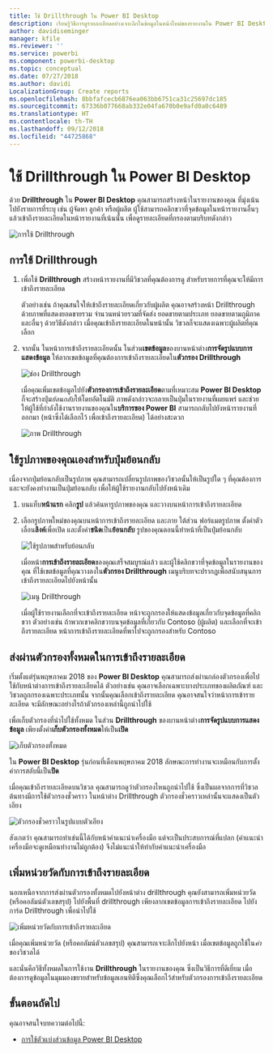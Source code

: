 ```yaml
---
title: ใช้ Drillthrough ใน Power BI Desktop
description: เรียนรู้วิธีการดูรายละเอียดอย่างเจาะลึกในข้อมูลในหน้าใหม่ของรายงานใน Power BI Desktop
author: davidiseminger
manager: kfile
ms.reviewer: ''
ms.service: powerbi
ms.component: powerbi-desktop
ms.topic: conceptual
ms.date: 07/27/2018
ms.author: davidi
LocalizationGroup: Create reports
ms.openlocfilehash: 8bbfafcecb6876ea063bb6751ca31c25697dc185
ms.sourcegitcommit: 67336b077668ab332e04fa670b0e9afd0a0c6489
ms.translationtype: HT
ms.contentlocale: th-TH
ms.lasthandoff: 09/12/2018
ms.locfileid: "44725868"
---
```

# <a name="use-drillthrough-in-power-bi-desktop"></a>ใช้ Drillthrough ใน Power BI Desktop
ด้วย **Drillthrough** ใน **Power BI Desktop** คุณสามารถสร้างหน้าในรายงานของคุณ ที่มุ่งเน้นไปยังรายการที่ระบุ เช่น ผู้จัดหา ลูกค้า หรือผู้ผลิต ผู้ใช้สามารถคลิกขวาที่จุดข้อมูลในหน้ารายงานอื่นๆ แล้วเข้าถึงรายละเอียดในหน้ารายงานที่เน้นนั้น เพื่อดูรายละเอียดที่กรองตามบริบทดังกล่าว

![การใช้ Drillthrough](media/desktop-drillthrough/drillthrough_01.png)

## <a name="using-drillthrough"></a>การใช้ Drillthrough
1. เพื่อใช้ **Drillthrough** สร้างหน้ารายงานที่มีวิชวลที่คุณต้องการดู สำหรับรายการที่คุณจะให้มีการเข้าถึงรายละเอียด 

    ตัวอย่างเช่น ถ้าคุณสนใจให้เข้าถึงรายละเอียดเกี่ยวกับผู้ผลิต คุณอาจสร้างหน้า Drillthrough ด้วยภาพที่แสดงยอดขายรวม จำนวนหน่วยรวมที่จัดส่ง ยอดขายตามประเภท ยอดขายตามภูมิภาค และอื่นๆ ด้วยวิธีดังกล่าว เมื่อคุณเข้าถึงรายละเอียดในหน้านั้น วิชวลก็จะแสดงเฉพาะผู้ผลิตที่คุณเลือก

2. จากนั้น ในหน้าการเข้าถึงรายละเอียดนั้น ในส่วน**เขตข้อมูล**ของบานหน้าต่าง**การจัดรูปแบบการแสดงข้อมูล** ให้ลากเขตข้อมูลที่คุณต้องการเข้าถึงรายละเอียดใน**ตัวกรอง Drillthrough**

    ![ช่อง Drillthrough](media/desktop-drillthrough/drillthrough_02.png)

    เมื่อคุณเพิ่มเขตข้อมูลไปยัง**ตัวกรองการเข้าถึงรายละเอียด**ตามที่เหมาะสม **Power BI Desktop** ก็จะสร้างปุ่ม*ย้อนกลับ*ให้โดยอัตโนมัติ ภาพดังกล่าวจะกลายเป็นปุ่มในรายงานที่เผยแพร่ และช่วยให้ผู้ใช้ที่กำลังใช้งานรายงานของคุณใน**บริการของ Power BI** สามารถกลับไปยังหน้ารายงานที่ออกมา (หน้าซึ่งได้เลือกไว้ เพื่อเข้าถึงรายละเอียด) ได้อย่างสะดวก

    ![ภาพ Drillthrough](media/desktop-drillthrough/drillthrough_03.png)

## <a name="use-your-own-image-for-a-back-button"></a>ใช้รูปภาพของคุณเองสำหรับปุ่มย้อนกลับ    
 เนื่องจากปุ่มย้อนกลับเป็นรูปภาพ คุณสามารถเปลี่ยนรูปภาพของวิชวลนั้นให้เป็นรูปใด ๆ ที่คุณต้องการ และจะยังคงทำงานเป็นปุ่มย้อนกลับ เพื่อให้ผู้ใช้รายงานกลับไปยังหน้าเดิม

1. บนแท็บ**หน้าแรก** คลิก**รูป** แล้วค้นหารูปภาพของคุณ และวางบนหน้าการเข้าถึงรายละเอียด
2. เลือกรูปภาพใหม่ของคุณบนหน้าการเข้าถึงรายละเอียด และภาย ใต้ส่วน ฟอร์แมตรูปภาพ ตั้งค่าตัวเลื่อน**ลิงค์**เพื่อเปิด และตั้งค่า**ชนิด**เป็น**ย้อนกลับ** รูปของคุณตอนนี้ทำหน้าที่เป็นปุ่มย้อนกลับ

    ![ใช้รูปภาพสำหรับย้อนกลับ](media/desktop-drillthrough/drillthrough_05.png)

    เมื่อหน้า**การเข้าถึงรายละเอียด**ของคุณเสร็จสมบูรณ์แล้ว และผู้ใช้คลิกขวาที่จุดข้อมูลในรายงานของคุณ ที่ใช้เขตข้อมูลที่คุณวางลงใน**ตัวกรอง Drillthrough** เมนูบริบทจะปรากฏเพื่อสนับสนุนการเข้าถึงรายละเอียดไปยังหน้านั้น

    ![เมนู Drillthrough](media/desktop-drillthrough/drillthrough_04.png)

    เมื่อผู้ใช้รายงานเลือกที่จะเข้าถึงรายละเอียด หน้าจะถูกกรองให้แสดงข้อมูลเกี่ยวกับจุดข้อมูลที่คลิกขวา ตัวอย่างเช่น ถ้าพวกเขาคลิกขวาบนจุดข้อมูลที่เกี่ยวกับ Contoso (ผู้ผลิต) และเลือกที่จะเข้าถึงรายละเอียด หน้าการเข้าถึงรายละเอียดที่พาไปจะถูกกรองสำหรับ Contoso

## <a name="pass-all-filters-in-drillthrough"></a>ส่งผ่านตัวกรองทั้งหมดในการเข้าถึงรายละเอียด

เริ่มตั้งแต่รุ่นพฤษภาคม 2018 ของ **Power BI Desktop** คุณสามารถส่งผ่านกล่องตัวกรองเพื่อไปใช้กับหน้าต่างการเข้าถึงรายละเอียดได้ ตัวอย่างเช่น คุณอาจเลือกเฉพาะบางประเภทของผลิตภัณฑ์ และวิชวลถูกกรองเฉพาะประเภทนั้น จากนั้นคุณเลือกเข้าถึงรายละเอียด คุณอาจสนใจว่าหน้าการเข้ารายละเอียด จะมีลักษณะอย่างไรถ้าตัวกรองเหล่านี้ถูกนำไปใช้

เพื่อเก็บตัวกรองที่นำไปใช้ทั้งหมด ในส่วน **Drillthrough** ของบานหน้าต่าง**การจัดรูปแบบการแสดงข้อมูล** เพียงตั้งค่า**เก็บตัวกรองทั้งหมด**ให้เป็น**เปิด** 

![เก็บตัวกรองทั้งหมด](media/desktop-drillthrough/drillthrough_06.png)

ใน **Power BI Desktop** รุ่นก่อนที่เดือนพฤษภาคม 2018 ลักษณะการทำงานจะเหมือนกับการตั้งค่าการสลับนี้เป็น**ปิด**

เมื่อคุณเข้าถึงรายละเอียดบนวิชวล คุณสามารถดูว่าตัวกรองไหนถูกนำไปใช้ ซึ่งเป็นผลจากการที่วิชวลต้นทางมีการใช้ตัวกรองชั่วคราว ในหน้าต่าง Drillthrough ตัวกรองชั่วคราวเหล่านั้นจะแสดงเป็นตัวเอียง 

![ตัวกรองชั่วคราวในรูปแบบตัวเอียง](media/desktop-drillthrough/drillthrough_07.png)

สังเกตว่า คุณสามารถทำเช่นนี้ได้กับหน้าคำแนะนำเครื่องมือ แต่จะเป็นประสบการณ์ที่แปลก (คำแนะนำเครื่องมือจะดูเหมือนทำงานไม่ถูกต้อง) จึงไม่แนะนำให้ทำกับคำแนะนำเครื่องมือ

## <a name="add-a-measure-to-drillthrough"></a>เพิ่มหน่วยวัดกับการเข้าถึงรายละเอียด

นอกเหนือจากการส่งผ่านตัวกรองทั้งหมดไปยังหน้าต่าง drillthrough คุณยังสามารถเพิ่มหน่วยวัด (หรือคอลัมน์ตัวเลขสรุป) ไปยังพื้นที่ drillthrough เพียงลากเขตข้อมูลการเข้าถึงรายละเอียด ไปยังการ์ด Drillthrough เพื่อนำไปใช้ 

![เพิ่มหน่วยวัดกับการเข้าถึงรายละเอียด](media/desktop-drillthrough/drillthrough_08.png)

เมื่อคุณเพิ่มหน่วยวัด (หรือคอลัมน์ตัวเลขสรุป) คุณสามารถเจาะลึกไปยังหน้า เมื่อเขตข้อมูลถูกใช้ใน*ค่า*ของวิชวลได้

และนั่นคือวิธีทั้งหมดในการใช้งาน **Drillthrough** ในรายงานของคุณ ซึ่งเป็นวิธีการที่ดีเยี่ยม เมื่อต้องการดูข้อมูลในมุมมองขยายสำหรับข้อมูลเอนทิตีซึ่งคุณเลือกไว้สำหรับตัวกรองการเข้าถึงรายละเอียด

## <a name="next-steps"></a>ขั้นตอนถัดไป

คุณอาจสนใจบทความต่อไปนี้:

* [การใช้ตัวแบ่งส่วนข้อมูล Power BI Desktop](visuals/desktop-slicers.md)

